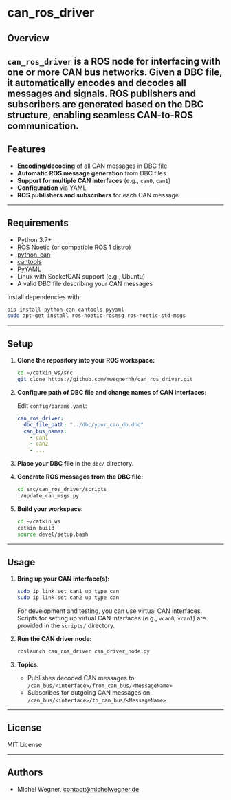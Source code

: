# can_ros_driver

## Overview

`can_ros_driver` is a ROS node for interfacing with one or more CAN bus networks. Given a DBC file, it automatically encodes and decodes all messages and signals. ROS publishers and subscribers are generated based on the DBC structure, enabling seamless CAN-to-ROS communication.
---

## Features

- **Encoding/decoding** of all CAN messages in DBC file
- **Automatic ROS message generation** from DBC files
- **Support for multiple CAN interfaces** (e.g., `can0`, `can1`)
- **Configuration** via YAML
- **ROS publishers and subscribers** for each CAN message

---

## Requirements

- Python 3.7+
- [ROS Noetic](http://wiki.ros.org/noetic) (or compatible ROS 1 distro)
- [python-can](https://python-can.readthedocs.io/en/master/)
- [cantools](https://cantools.readthedocs.io/en/latest/)
- [PyYAML](https://pyyaml.org/)
- Linux with SocketCAN support (e.g., Ubuntu)
- A valid DBC file describing your CAN messages

Install dependencies with:

```bash
pip install python-can cantools pyyaml
sudo apt-get install ros-noetic-rosmsg ros-noetic-std-msgs
```

---

## Setup

1. **Clone the repository into your ROS workspace:**

    ```bash
    cd ~/catkin_ws/src
    git clone https://github.com/mwegnerhh/can_ros_driver.git
    ```

2. **Configure path of DBC file and change names of CAN interfaces:**

    Edit `config/params.yaml`:

    ```yaml
    can_ros_driver:
      dbc_file_path: "../dbc/your_can_db.dbc"  
      can_bus_names:
        - can1
        - can2
        - ...
    ```

3. **Place your DBC file** in the `dbc/` directory.

4. **Generate ROS messages from the DBC file:**

    ```bash
    cd src/can_ros_driver/scripts
    ./update_can_msgs.py
    ```

5. **Build your workspace:**

    ```bash
    cd ~/catkin_ws
    catkin build
    source devel/setup.bash
    ```

---

## Usage

1. **Bring up your CAN interface(s):**

    ```bash
    sudo ip link set can1 up type can
    sudo ip link set can2 up type can 
    ```

    For development and testing, you can use virtual CAN interfaces.  
    Scripts for setting up virtual CAN interfaces (e.g., `vcan0`, `vcan1`) are provided in the `scripts/` directory.  

2. **Run the CAN driver node:**

    ```bash
    roslaunch can_ros_driver can_driver_node.py
    ```

3. **Topics:**

    - Publishes decoded CAN messages to:  
      `/can_bus/<interface>/from_can_bus/<MessageName>`
    - Subscribes for outgoing CAN messages on:  
      `/can_bus/<interface>/to_can_bus/<MessageName>`

---


## License

MIT License

---

## Authors
- Michel Wegner, contact@michelwegner.de
